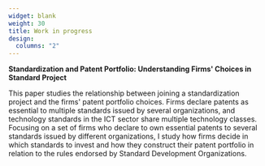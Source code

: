 ```yaml
---
widget: blank
weight: 30
title: Work in progress
design:
  columns: "2"
---
```


**Standardization and Patent Portfolio: Understanding Firms' Choices in Standard Project**

This paper studies the relationship between joining a standardization project and the firms' patent portfolio choices. Firms declare patents as essential to multiple standards issued by several organizations, and technology standards in the ICT sector share multiple technology classes. Focusing on a set of firms who declare to own essential patents to several standards issued by different organizations, I study how firms decide in which standards to invest and how they construct their patent portfolio in relation to the rules endorsed by Standard Development Organizations.

